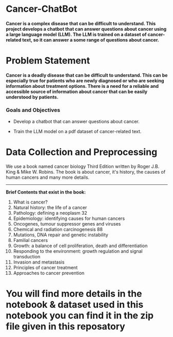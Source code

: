 # Cancer-ChatBot

#### Cancer is a complex disease that can be difficult to understand. This project develops a chatbot that can answer questions about cancer using a large language model (LLM). The LLM is trained on a dataset of cancer-related text, so it can answer a some range of questions about cancer.

# Problem Statement

#### Cancer is a deadly disease that can be difficult to understand. This can be especially true for patients who are newly diagnosed or who are seeking information about treatment options. There is a need for a reliable and accessible source of information about cancer that can be easily understood by patients.

### Goals and Objectives

*   Develop a chatbot that can answer questions about cancer.

*  Train the LLM model on a pdf dataset of cancer-related text.


# **Data Collection and Preprocessing**

We use a book named cancer biology Third Edition written by Roger J.B. King & Mike W. Robins. The book is about cancer, it's history, the causes of human cancers and many more details.


---


**Brief Contents that exist in the book:**

1. What is cancer?
2. Natural history: the life of a cancer
3. Pathology: defining a neoplasm 32
4. Epidemiology: identifying causes for human cancers
5. Oncogenes, tumour suppressor genes and viruses
6. Chemical and radiation carcinogenesis 88
7. Mutations, DNA repair and genetic instability
8. Familial cancers
9. Growth: a balance of cell proliferation, death and differentiation
10. Responding to the environment: growth regulation and signal
transduction
11. Invasion and metastasis
12. Principles of cancer treatment
13. Approaches to cancer prevention


# You will find more details in the notebook &  dataset used in this notebook you can find it in the zip file given in this reposatory




